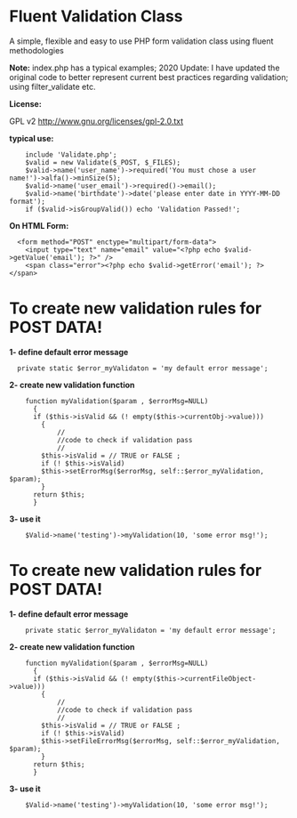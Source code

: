 Fluent Validation Class
======
 A simple, flexible and easy to use PHP form validation class using fluent methodologies


**Note:** index.php  has a typical examples; 2020 Update: I have updated the original code to better represent current best practices regarding validation; using filter_validate etc.

**License:**

GPL v2 http://www.gnu.org/licenses/gpl-2.0.txt


**typical use:**
```
    include 'Validate.php';
    $valid = new Validate($_POST, $_FILES);
    $valid->name('user_name')->required('You must chose a user name!')->alfa()->minSize(5);
    $valid->name('user_email')->required()->email();
    $valid->name('birthdate')->date('please enter date in YYYY-MM-DD format');
    if ($valid->isGroupValid()) echo 'Validation Passed!';
```

  **On HTML Form:**
```
  <form method="POST" enctype="multipart/form-data">
  	<input type="text" name="email" value="<?php echo $valid->getValue('email'); ?>" />
  	<span class="error"><?php echo $valid->getError('email'); ?></span>
```

#  To create new validation rules for POST DATA!

**1- define default error message**
```
  private static $error_myValidaton = 'my default error message';
```
**2- create new validation function**
```
    function myValidation($param , $errorMsg=NULL)
      {
      if ($this->isValid && (! empty($this->currentObj->value)))
	    {
	    	//
	    	//code to check if validation pass
	    	//
	   	$this->isValid = // TRUE or FALSE ;
		if (! $this->isValid)
		$this->setErrorMsg($errorMsg, self::$error_myValidation, $param);
    	}
      return $this;
      }
```
**3- use it**
```
    $Valid->name('testing')->myValidation(10, 'some error msg!');
```
#  To create new validation rules for POST DATA!

**1- define default error message**
```
    private static $error_myValidaton = 'my default error message';
```
**2- create new validation function**
```
    function myValidation($param , $errorMsg=NULL)
      {
      if ($this->isValid && (! empty($this->currentFileObject->value)))
	    {
	    	//
	    	//code to check if validation pass
	    	//
	   	$this->isValid = // TRUE or FALSE ;
		if (! $this->isValid)
		$this->setFileErrorMsg($errorMsg, self::$error_myValidation, $param);
    	}
      return $this;
      }
```
**3- use it**
```
    $Valid->name('testing')->myValidation(10, 'some error msg!');
```
